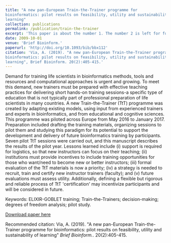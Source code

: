 ```yaml
---
title: "A new pan-European Train-the-Trainer programme for
bioinformatics: pilot results on feasibility, utility and sustainability of
learning"
collection: publications
permalink: /publication/train-the-trainer
excerpt: 'This paper is about the number 1. The number 2 is left for future work.'
date: 2009-10-01
venue: 'Brief Bioinform.'
paperurl: 'http://doi.org/10.1093/bib/bbx112'
citation: 'Via, A. (2019). "A new pan-European Train-the-Trainer programme for
bioinformatics: pilot results on feasibility, utility and sustainability of
learning", Brief Bioinform. 20(2):405-415.'
---
```


Demand for training life scientists in bioinformatics methods, tools and resources and computational approaches is urgent and growing. To meet this demand, new trainers must be prepared with effective teaching practices for delivering short hands-on training sessions-a specific type of education that is not typically part of professional preparation of life scientists in many countries. A new Train-the-Trainer (TtT) programme was created by adapting existing models, using input from experienced trainers and experts in bioinformatics, and from educational and cognitive sciences. This programme was piloted across Europe from May 2016 to January 2017. Preparation included drafting the training materials, organizing sessions to pilot them and studying this paradigm for its potential to support the development and delivery of future bioinformatics training by participants. Seven pilot TtT sessions were carried out, and this manuscript describes the results of the pilot year. Lessons learned include (i) support is required for logistics, so that new instructors can focus on their teaching; (ii) institutions must provide incentives to include training opportunities for those who want/need to become new or better instructors; (iii) formal evaluation of the TtT materials is now a priority; (iv) a strategy is needed to recruit, train and certify new instructor trainers (faculty); and (v) future evaluations must assess utility. Additionally, defining a flexible but rigorous and reliable process of TtT 'certification' may incentivize participants and will be considered in future.

Keywords: ELIXIR-GOBLET training; Train-the-Trainers; decision-making; degrees of freedom analysis; pilot study.

[Download paper here](http://doi.org/10.1093/bib/bbx112)

Recommended citation: Via, A. (2019). "A new pan-European Train-the-Trainer programme for
bioinformatics: pilot results on feasibility, utility and sustainability of
learning" <i>Brief Bioinform.</i>. 20(2):405-415.
